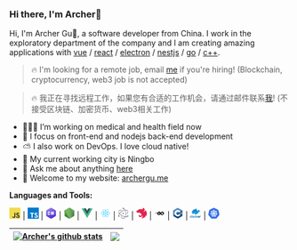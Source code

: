 ### Hi there, I'm Archer👋

Hi, I'm Archer Gu🏹, a software developer from China. I work in the exploratory department of the company and I am creating amazing applications with [vue](https://v3.vuejs.org/) / [react](https://reactjs.org/) / [electron](https://www.electronjs.org/) / [nestjs](https://nestjs.com/) / [go](https://go.dev/) / [c++](https://isocpp.org/).

  > 🔥 I'm looking for a remote job, email [me](mailto:archergu11@qq.com) if you're hiring! (Blockchain, cryptocurrency, web3 job is not accepted)

  > 🔥 我正在寻找远程工作，如果您有合适的工作机会，请通过邮件联系[我](mailto:archergu11@qq.com)! (不接受区块链、加密货币、web3相关工作)

- 🙋🏼‍♂️ I’m working on medical and health field now
- 🎯 I focus on front-end and nodejs back-end development
- ⛅ I also work on DevOps. I love cloud native!
- 🏢 My current working city is Ningbo
- 💬 Ask me about anything [here](https://github.com/archergu/archergu/issues)
- 🌟 Welcome to my website: [archergu.me](https://archergu.me/)

**Languages and Tools:**

<code><img height="20" src="https://raw.githubusercontent.com/github/explore/80688e429a7d4ef2fca1e82350fe8e3517d3494d/topics/javascript/javascript.png"></code> | <code><img height="20" src="https://raw.githubusercontent.com/github/explore/80688e429a7d4ef2fca1e82350fe8e3517d3494d/topics/typescript/typescript.png"></code> | <code><img height="20" src="https://raw.githubusercontent.com/github/explore/80688e429a7d4ef2fca1e82350fe8e3517d3494d/topics/csharp/csharp.png"></code> | <code><img height="20" src="https://raw.githubusercontent.com/github/explore/80688e429a7d4ef2fca1e82350fe8e3517d3494d/topics/nodejs/nodejs.png"></code> | <code><img height="20" src="https://raw.githubusercontent.com/github/explore/5c058a388828bb5fde0bcafd4bc867b5bb3f26f3/topics/vue/vue.png"></code> | <code><img height="20" src="https://raw.githubusercontent.com/github/explore/80688e429a7d4ef2fca1e82350fe8e3517d3494d/topics/react/react.png"></code> | <code><img height="20" src="https://raw.githubusercontent.com/github/explore/5c058a388828bb5fde0bcafd4bc867b5bb3f26f3/topics/electron/electron.png"></code> | <code><img height="20" src="https://raw.githubusercontent.com/github/explore/37c71fdca4e12086faf8c7009793d2eb588c914e/topics/nestjs/nestjs.png"></code> | <code><img height="20" src="https://raw.githubusercontent.com/github/explore/80688e429a7d4ef2fca1e82350fe8e3517d3494d/topics/go/go.png"></code> | <code><img height="20" src="https://raw.githubusercontent.com/github/explore/180320cffc25f4ed1bbdfd33d4db3a66eeeeb358/topics/cpp/cpp.png"></code> | <code><img height="20" src="https://raw.githubusercontent.com/github/explore/80688e429a7d4ef2fca1e82350fe8e3517d3494d/topics/docker/docker.png"></code> | <code><img height="20" src="https://raw.githubusercontent.com/github/explore/01ea2a586e5da744792d0ccfce2f68b861f29301/topics/kubernetes/kubernetes.png"></code>


| <a href="https://github.com/ArcherGu"><img align="center" src="https://github-readme-stats.vercel.app/api?username=archergu&count_private=true&show_icons=true&theme=onedark&hide=issues" alt="Archer's github stats" /></a> | <a href="https://github.com/ArcherGu"><img align="center" src="https://github-readme-stats.vercel.app/api/top-langs/?username=archergu&layout=compact&theme=onedark" /></a> |
| ---------------------------------------------------------------------------------------------------------------------------------------------------------------------------------------------------------------------------- | --------------------------------------------------------------------------------------------------------------------------------------------------------------------------- |

